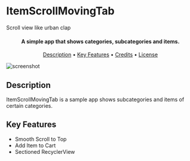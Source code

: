 # ItemScrollMovingTab

Scroll view like urban clap

<h4 align="center">A simple app that shows categories, subcategories and items.</h4>

<p align="center">
  <a href="#description">Description</a> •
  <a href="#key-features">Key Features</a> •
  <a href="#credits">Credits</a> •
  <a href="#license">License</a>
</p>

![screenshot](https://raw.githubusercontent.com/premsingh8171/ItemScrollMovingTab/master/app/src/main/res/drawable/movingtab.gif)

## Description
ItemScrollMovingTab is a sample app shows subcategories and items of certain categories. 



## Key Features

* Smooth Scroll to Top
* Add Item to Cart
* Sectioned RecyclerView




